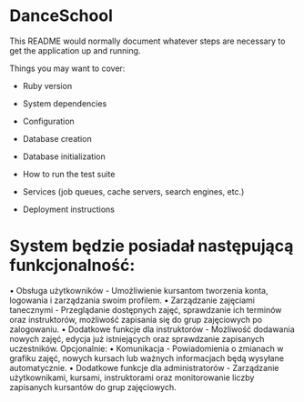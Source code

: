 # DanceSchool

This README would normally document whatever steps are necessary to get the
application up and running.

Things you may want to cover:

* Ruby version

* System dependencies

* Configuration

* Database creation

* Database initialization

* How to run the test suite

* Services (job queues, cache servers, search engines, etc.)

* Deployment instructions

# System będzie posiadał następującą funkcjonalność:
• Obsługa użytkowników - Umożliwienie kursantom tworzenia konta, logowania i zarządzania swoim profilem.
• Zarządzanie zajęciami tanecznymi - Przeglądanie dostępnych zajęć, sprawdzanie ich terminów oraz instruktorów, możliwość zapisania się do grup zajęciowych po zalogowaniu.
• Dodatkowe funkcje dla instruktorów - Możliwość dodawania nowych zajęć, edycja już istniejących oraz sprawdzanie zapisanych uczestników.
Opcjonalnie:
• Komunikacja - Powiadomienia o zmianach w grafiku zajęć, nowych kursach lub ważnych informacjach będą wysyłane automatycznie.
• Dodatkowe funkcje dla administratorów - Zarządzanie użytkownikami, kursami, instruktorami oraz monitorowanie liczby zapisanych kursantów do grup zajęciowych.

